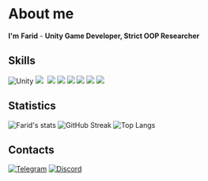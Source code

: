 # **About me**
**I'm** **Farid** - 
**Unity Game Developer, Strict OOP Researcher**

## **Skills**
![Unity](https://img.shields.io/badge/-Unity-090900?style=for-the-badge&logo=unity)
<img src ="https://img.shields.io/badge/Rider-000000.svg?style=for-the-badge&logo=Rider&logoColor=crimson&color=black"/>&nbsp;
<img src ="https://img.shields.io/badge/-C%23-090900?style=for-the-badge&logo=csharp&logoColor=8333FF">
<img src ="https://img.shields.io/badge/-Git-090900?style=for-the-badge&logo=git&logoColor=sky">
<img src ="https://img.shields.io/badge/-Trello-090900?style=for-the-badge&logo=trello&logoColor=blue">
<img src ="https://img.shields.io/badge/-Miro-090900?style=for-the-badge&logo=miro&logoColor=yellow">
<img src ="https://img.shields.io/badge/-Github-090900?style=for-the-badge&logo=github&logoColor=white">
<img src ="https://img.shields.io/badge/-Visual Studio-090900?style=for-the-badge&logo=visualstudio&logoColor=8333FF">

## **Statistics**
![Farid's stats](https://github-readme-stats.vercel.app/api?username=Farid357&show_icons=true&theme=tokyonight)
![GitHub Streak](https://streak-stats.demolab.com/?user=Farid357&theme=tokyonight)
![Top Langs](https://github-readme-stats.vercel.app/api/top-langs/?username=Farid357&layout=compact&theme=tokyonight)

## **Contacts**
[![Telegram](https://img.shields.io/badge/Telegram-000000.svg?style=for-the-badge&logo=Telegram&color=black)](https://web.telegram.org/k/#@Vadimovon)
[![Discord](https://img.shields.io/badge/-Discord-090900?style=for-the-badge&logo=discord&logoColor=sky)](https://discordapp.com/users/Vadimovich#7939)
